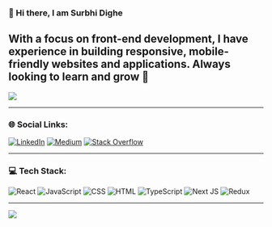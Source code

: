 
### :wave: Hi there, I am Surbhi Dighe

With a focus on front-end development, I have experience in building responsive, mobile-friendly websites and applications.
Always looking to learn and grow 🌱 
---
[![](https://visitcount.itsvg.in/api?id=surbhidighe&icon=0&color=1)](https://visitcount.itsvg.in)

---

### 🌐 Social Links:
[![LinkedIn](https://img.shields.io/badge/LinkedIn-%230077B5.svg?logo=linkedin&logoColor=white)](https://www.linkedin.com/in/surbhi-dighe-457160167/) [![Medium](https://img.shields.io/badge/Medium-12100E?logo=medium&logoColor=white)](https://medium.com/@surbhidighe) [![Stack Overflow](https://img.shields.io/badge/-Stackoverflow-FE7A16?logo=stack-overflow&logoColor=white)](https://stackoverflow.com/users/10206094) 

---
### 💻 Tech Stack:
![React](https://img.shields.io/badge/react-%2320232a.svg?style=plastic&logo=react&logoColor=%2361DAFB) ![JavaScript](https://img.shields.io/badge/javascript-%23323330.svg?style=plastic&logo=javascript&logoColor=%23F7DF1E) ![CSS](https://img.shields.io/badge/css-%231572B6.svg?style=plastic&logo=css3&logoColor=white) ![HTML](https://img.shields.io/badge/html-%23E34F26.svg?style=plastic&logo=html5&logoColor=white) ![TypeScript](https://img.shields.io/badge/typescript-%23007ACC.svg?style=plastic&logo=typescript&logoColor=white) ![Next JS](https://img.shields.io/badge/Next-black?style=plastic&logo=next.js&logoColor=white) ![Redux](https://img.shields.io/badge/redux-%23593d88.svg?style=plastic&logo=redux&logoColor=white)

---
![](https://github-readme-stats.vercel.app/api/top-langs/?username=surbhidighe&theme=dark&hide_border=false&include_all_commits=true&count_private=true&layout=compact) 


